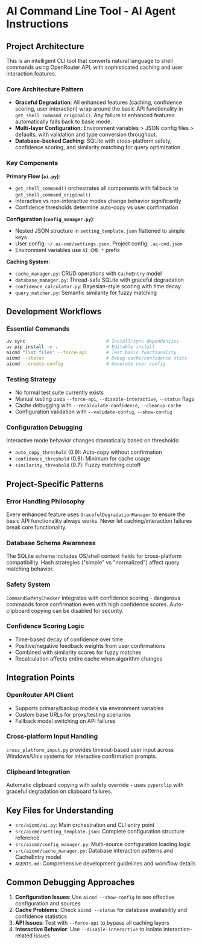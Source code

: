 # AI Command Line Tool - AI Agent Instructions

## Project Architecture

This is an intelligent CLI tool that converts natural language to shell commands using OpenRouter API, with sophisticated caching and user interaction features.

### Core Architecture Pattern
- **Graceful Degradation**: All enhanced features (caching, confidence scoring, user interaction) wrap around the basic API functionality in `get_shell_command_original()`. Any failure in enhanced features automatically falls back to basic mode.
- **Multi-layer Configuration**: Environment variables > JSON config files > defaults, with validation and type conversion throughout.
- **Database-backed Caching**: SQLite with cross-platform safety, confidence scoring, and similarity matching for query optimization.

### Key Components

**Primary Flow (`ai.py`)**: 
- `get_shell_command()` orchestrates all components with fallback to `get_shell_command_original()`
- Interactive vs non-interactive modes change behavior significantly
- Confidence thresholds determine auto-copy vs user confirmation

**Configuration (`config_manager.py`)**:
- Nested JSON structure in `setting_template.json` flattened to simple keys
- User config: `~/.ai-cmd/settings.json`, Project config: `.ai-cmd.json`
- Environment variables use `AI_CMD_*` prefix

**Caching System**:
- `cache_manager.py`: CRUD operations with `CacheEntry` model
- `database_manager.py`: Thread-safe SQLite with graceful degradation
- `confidence_calculator.py`: Bayesian-style scoring with time decay
- `query_matcher.py`: Semantic similarity for fuzzy matching

## Development Workflows

### Essential Commands
```bash
uv sync                              # Install/sync dependencies
uv pip install -e .                  # Editable install
aicmd "list files" --force-api       # Test basic functionality
aicmd --status                       # Debug cache/confidence stats
aicmd --create-config                # Generate user config
```

### Testing Strategy
- No formal test suite currently exists
- Manual testing uses `--force-api`, `--disable-interactive`, `--status` flags
- Cache debugging with `--recalculate-confidence`, `--cleanup-cache`
- Configuration validation with `--validate-config`, `--show-config`

### Configuration Debugging
Interactive mode behavior changes dramatically based on thresholds:
- `auto_copy_threshold` (0.9): Auto-copy without confirmation
- `confidence_threshold` (0.8): Minimum for cache usage
- `similarity_threshold` (0.7): Fuzzy matching cutoff

## Project-Specific Patterns

### Error Handling Philosophy
Every enhanced feature uses `GracefulDegradationManager` to ensure the basic API functionality always works. Never let caching/interaction failures break core functionality.

### Database Schema Awareness
The SQLite schema includes OS/shell context fields for cross-platform compatibility. Hash strategies ("simple" vs "normalized") affect query matching behavior.

### Safety System
`CommandSafetyChecker` integrates with confidence scoring - dangerous commands force confirmation even with high confidence scores. Auto-clipboard copying can be disabled for security.

### Confidence Scoring Logic
- Time-based decay of confidence over time
- Positive/negative feedback weights from user confirmations
- Combined with similarity scores for fuzzy matches
- Recalculation affects entire cache when algorithm changes

## Integration Points

### OpenRouter API Client
- Supports primary/backup models via environment variables
- Custom base URLs for proxy/testing scenarios
- Fallback model switching on API failures

### Cross-platform Input Handling
`cross_platform_input.py` provides timeout-based user input across Windows/Unix systems for interactive confirmation prompts.

### Clipboard Integration
Automatic clipboard copying with safety override - uses `pyperclip` with graceful degradation on clipboard failures.

## Key Files for Understanding

- `src/aicmd/ai.py`: Main orchestration and CLI entry point
- `src/aicmd/setting_template.json`: Complete configuration structure reference
- `src/aicmd/config_manager.py`: Multi-source configuration loading logic
- `src/aicmd/cache_manager.py`: Database interaction patterns and CacheEntry model
- `AGENTS.md`: Comprehensive development guidelines and workflow details

## Common Debugging Approaches

1. **Configuration Issues**: Use `aicmd --show-config` to see effective configuration and sources
2. **Cache Problems**: Check `aicmd --status` for database availability and confidence statistics
3. **API Issues**: Test with `--force-api` to bypass all caching layers
4. **Interactive Behavior**: Use `--disable-interactive` to isolate interaction-related issues